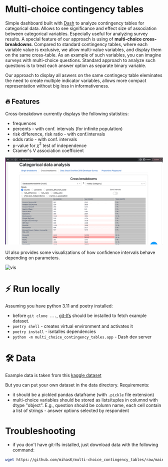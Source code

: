 # Multi-choice contingency tables

Simple dashboard built with [Dash](https://dash.plotly.com/) to analyze contingency tables for categorical data.
Allows to see significance and effect size of association between categorical variables.
Especially useful for analyzing survey results.
A special feature of our approach is using of **multi-choice cross-breakdowns**.
Compared to standard contingency tables, where each variable value is exclusive,
we allow multi-value variables, and display them on the same cross-table.
As an example of such variables, you can imagine surveys with multi-choice questions.
Standard approach to analyze such questions is to treat each answer option as separate binary variable.

Our approach to display all aswers on the same contingecy table eleminates the need to create multiple indicator variables, 
allows more compact representation without big loss in informativeness.  


## 🔥 Features

Cross-breakdown currently displays the following statistics:

* frequences
* percents - with conf. intervals (for infinite population)
* risk difference, risk ratio - with conf.intervals
* odds ratio - with conf. intervals
* p-value for $\chi^2$ test of independence
* Cramer's V association coefficient

![cross_bd](docs/cross_bd.gif)


UI also provides some visualizations of how confidence intervals behave depending on parameters.

![vis](https://github.com/mihasK/multi-choice_contingency_tables/assets/1178118/d98e632a-6f15-48fd-bf63-e5c3893b5b20)


#  ⚡️ Run locally
Assuming you have python 3.11 and poetry installed:
* before `git clone ...`, [git-lfs](https://git-lfs.com/) should be installed to fetch example dataset.
* `poetry shell` - creates virtual environment and activates it
* `poetry install` - isntalles dependencies
* `python -m multi_choice_contingency_tables.app` - Dash dev server

# 🛠 Data
Example data is taken from this [kaggle dataset](https://www.kaggle.com/datasets/stackoverflow/stack-overflow-2018-developer-survey?resource=download&select=survey_results_schema.csv)

But you can put your own dataset in the data directory.
Requirements:
* it should be a pickled pandas dataframe (with `.pickle` file extension)
* multi-choice variables should be stored as lists/tuples in columnd with dtype "object". E.g., question should be column name, each cell contain a list of strings - answer options selected by respondent


# Troubleshooting
* if you don't have git-lfs installed, just download data with the following command:
```bash
wget https://github.com/mihasK/multi-choice_contingency_tables/raw/main/multi_choice_contingency_tables/data/Stack%20Overflow%202018%20Developer%20Survey.pickle -O "multi_choice_contingency_tables/data/Stack Overflow 2018 Developer Survey.pickle"
```
